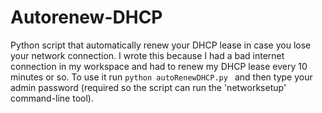 # Autorenew-DHCP
Python script that automatically renew your DHCP lease in case you lose your network connection.
I wrote this because I had a bad internet connection in my workspace and had to renew my DHCP lease every 10 minutes or so.
To use it run  ```python autoRenewDHCP.py ``` and then type your admin password (required so the script can run the 'networksetup' command-line tool).
